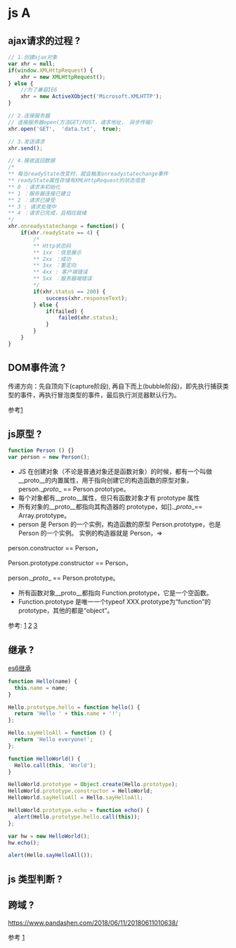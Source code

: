 # js A

## ajax请求的过程 ?

```js
// 1.创建ajax对象
var xhr = null;
if(window.XMLHttpRequest) {
    xhr = new XMLHttpRequest();
} else {
    //为了兼容IE6
    xhr = new ActiveXObject('Microsoft.XMLHTTP');
}

// 2.连接服务器
// 连接服务器open(方法GET/POST，请求地址， 异步传输)
xhr.open('GET',  'data.txt',  true);

// 3.发送请求
xhr.send();

// 4.接收返回数据
/*
** 每当readyState改变时，就会触发onreadystatechange事件
** readyState属性存储有XMLHttpRequest的状态信息
** 0 ：请求未初始化
** 1 ：服务器连接已建立
** 2 ：请求已接受
** 3 : 请求处理中
** 4 ：请求已完成，且相应就绪
*/
xhr.onreadystatechange = function() {
    if(xhr.readyState == 4) {
        /*
        ** Http状态码
        ** 1xx ：信息展示
        ** 2xx ：成功
        ** 3xx ：重定向
        ** 4xx : 客户端错误
        ** 5xx ：服务器端错误
        */
        if(xhr.status == 200) {
            success(xhr.responseText);
        } else {
            if(failed) {
                failed(xhr.status);
            }
        }
    }
}
```

## DOM事件流 ?

传递方向：先自顶向下(capture阶段), 再自下而上(bubble阶段)，即先执行捕获类型的事件，再执行冒泡类型的事件，最后执行浏览器默认行为。

参考[1](https://juejin.im/post/5bf6330f6fb9a049b41c1934)

## js原型 ?


```js
function Person () {}
var person = new Person();
```

- JS 在创建对象（不论是普通对象还是函数对象）的时候，都有一个叫做__proto__的内置属性，用于指向创建它的构造函数的原型对象，person.\__proto__ == Person.prototype。
- 每个对象都有__proto__属性，但只有函数对象才有 prototype 属性
- 所有对象的__proto__都指向其构造器的 prototype，如[].\__proto__== Array.prototype。
- person 是 Person 的一个实例，构造函数的原型 Person.prototype，也是 Person 的一个实例。
实例的构造器就是 Person，=> 

person.constructor == Person，

Person.prototype.constructor == Person，

person.\__proto__ == Person.prototype。

- 所有函数对象__proto__都指向 Function.prototype，它是一个空函数。
- Function.prototype 是唯一一个typeof XXX.prototype为“function”的prototype，其他的都是“object”。

参考: 
[1](https://www.jianshu.com/p/dee9f8b14771)
[2](https://www.jianshu.com/p/652991a67186)
[3](https://www.jianshu.com/p/a4e1e7b6f4f8)


## 继承 ?
[es6继承](es6.html#class)

```js
function Hello(name) {
  this.name = name;
}

Hello.prototype.hello = function hello() {
  return 'Hello ' + this.name + '!';
};

Hello.sayHelloAll = function () {
  return 'Hello everyone!';
};

function HelloWorld() {
  Hello.call(this, 'World');
}

HelloWorld.prototype = Object.create(Hello.prototype);
HelloWorld.prototype.constructor = HelloWorld;
HelloWorld.sayHelloAll = Hello.sayHelloAll;

HelloWorld.prototype.echo = function echo() {
  alert(Hello.prototype.hello.call(this));
};

var hw = new HelloWorld();
hw.echo();

alert(Hello.sayHelloAll());
```



## js 类型判断 ?

## 跨域 ?
https://www.pandashen.com/2018/06/11/20180611010638/


参考
[1](https://mp.weixin.qq.com/s?__biz=MzI3NzIzMzg3Mw==&amp;mid=100000054&amp;idx=1&amp;sn=71f6c214f3833d9ca20b9f7dcd9d33e4#rd)
